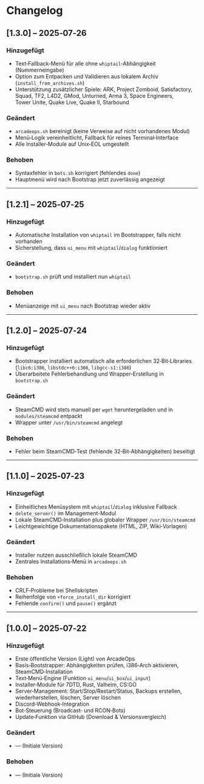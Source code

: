 # Changelog

## [1.3.0] – 2025‑07‑26

### Hinzugefügt
- Text‑Fallback‑Menü für alle ohne `whiptail`‑Abhängigkeit (Nummerneingabe)
- Option zum Entpacken und Validieren aus lokalem Archiv (`install_from_archives.sh`)
- Unterstützung zusätzlicher Spiele: ARK, Project Zomboid, Satisfactory, Squad, TF2, L4D2, GMod, Unturned, Arma 3, Space Engineers, Tower Unite, Quake Live, Quake II, Starbound

### Geändert
- `arcadeops.sh` bereinigt (keine Verweise auf nicht vorhandenes Modul)
- Menü‑Logik vereinheitlicht, Fallback für reines Terminal‑Interface
- Alle Installer‑Module auf Unix‑EOL umgestellt

### Behoben
- Syntaxfehler in `bots.sh` korrigiert (fehlendes `done`)
- Hauptmenü wird nach Bootstrap jetzt zuverlässig angezeigt

---

## [1.2.1] – 2025‑07‑25

### Hinzugefügt
- Automatische Installation von `whiptail` im Bootstrapper, falls nicht vorhanden
- Sicherstellung, dass `ui_menu` mit `whiptail`/`dialog` funktioniert

### Geändert
- `bootstrap.sh` prüft und installiert nun `whiptail`

### Behoben
- Menüanzeige mit `ui_menu` nach Bootstrap wieder aktiv

---

## [1.2.0] – 2025‑07‑24

### Hinzugefügt
- Bootstrapper installiert automatisch alle erforderlichen 32‑Bit‑Libraries (`libc6:i386`, `libstdc++6:i386`, `libgcc-s1:i386`)
- Überarbeitete Fehlerbehandlung und Wrapper‑Erstellung in `bootstrap.sh`

### Geändert
- SteamCMD wird stets manuell per `wget` heruntergeladen und in `modules/steamcmd` entpackt
- Wrapper unter `/usr/bin/steamcmd` angelegt

### Behoben
- Fehler beim SteamCMD‑Test (fehlende 32‑Bit‑Abhängigkeiten) beseitigt

---

## [1.1.0] – 2025‑07‑23

### Hinzugefügt
- Einheitliches Menüsystem mit `whiptail`/`dialog` inklusive Fallback
- `delete_server()` im Management-Modul
- Lokale SteamCMD‑Installation plus globaler Wrapper `/usr/bin/steamcmd`
- Leichtgewichtige Dokumentationspakete (HTML, ZIP, Wiki‑Vorlagen)

### Geändert
- Installer nutzen ausschließlich lokale SteamCMD
- Zentrales Installations‑Menü in `arcadeops.sh`

### Behoben
- CRLF‑Probleme bei Shellskripten
- Reihenfolge von `+force_install_dir` korrigiert
- Fehlende `confirm()` und `pause()` ergänzt

---

## [1.0.0] – 2025‑07‑22

### Hinzugefügt
- Erste öffentliche Version (Light) von ArcadeOps
- Basis‑Bootstrapper: Abhängigkeiten prüfen, i386‑Arch aktivieren, SteamCMD‑Installation
- Text‑Menü‑Engine (Funktion `ui_menu`/`ui_box`/`ui_input`)
- Installer‑Module für 7DTD, Rust, Valheim, CS:GO
- Server‑Management: Start/Stop/Restart/Status, Backups erstellen, wiederherstellen, löschen, Server löschen
- Discord‑Webhook‑Integration
- Bot‑Steuerung (Broadcast‑ und RCON‑Bots)
- Update‑Funktion via GitHub (Download & Versionsvergleich)

### Geändert
- — (Initiale Version)

### Behoben
- — (Initiale Version)

